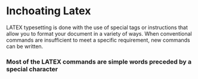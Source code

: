 # Inchoating Latex

LATEX typesetting is done with the use of special tags or instructions that allow you to format your document in a variety of ways. When conventional commands are insufficient to meet a specific requirement, new commands can be written.

### Most of the LATEX commands are simple words preceded by a special character

